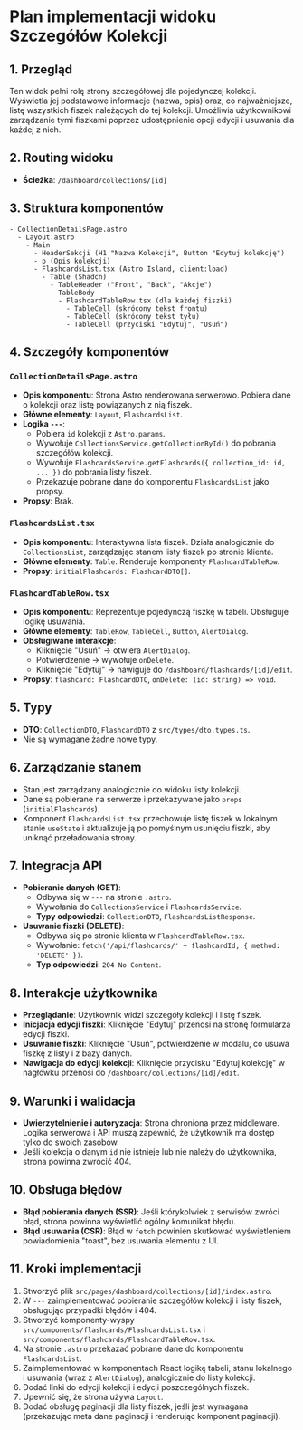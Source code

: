 # Plan implementacji widoku Szczegółów Kolekcji

## 1. Przegląd
Ten widok pełni rolę strony szczegółowej dla pojedynczej kolekcji. Wyświetla jej podstawowe informacje (nazwa, opis) oraz, co najważniejsze, listę wszystkich fiszek należących do tej kolekcji. Umożliwia użytkownikowi zarządzanie tymi fiszkami poprzez udostępnienie opcji edycji i usuwania dla każdej z nich.

## 2. Routing widoku
- **Ścieżka**: `/dashboard/collections/[id]`

## 3. Struktura komponentów
```
- CollectionDetailsPage.astro
  - Layout.astro
    - Main
      - HeaderSekcji (H1 "Nazwa Kolekcji", Button "Edytuj kolekcję")
      - p (Opis kolekcji)
      - FlashcardsList.tsx (Astro Island, client:load)
        - Table (Shadcn)
          - TableHeader ("Front", "Back", "Akcje")
          - TableBody
            - FlashcardTableRow.tsx (dla każdej fiszki)
              - TableCell (skrócony tekst frontu)
              - TableCell (skrócony tekst tyłu)
              - TableCell (przyciski "Edytuj", "Usuń")
```

## 4. Szczegóły komponentów
### `CollectionDetailsPage.astro`
- **Opis komponentu**: Strona Astro renderowana serwerowo. Pobiera dane o kolekcji oraz listę powiązanych z nią fiszek.
- **Główne elementy**: `Layout`, `FlashcardsList`.
- **Logika `---`**:
  - Pobiera `id` kolekcji z `Astro.params`.
  - Wywołuje `CollectionsService.getCollectionById()` do pobrania szczegółów kolekcji.
  - Wywołuje `FlashcardsService.getFlashcards({ collection_id: id, ... })` do pobrania listy fiszek.
  - Przekazuje pobrane dane do komponentu `FlashcardsList` jako propsy.
- **Propsy**: Brak.

### `FlashcardsList.tsx`
- **Opis komponentu**: Interaktywna lista fiszek. Działa analogicznie do `CollectionsList`, zarządzając stanem listy fiszek po stronie klienta.
- **Główne elementy**: `Table`. Renderuje komponenty `FlashcardTableRow`.
- **Propsy**: `initialFlashcards: FlashcardDTO[]`.

### `FlashcardTableRow.tsx`
- **Opis komponentu**: Reprezentuje pojedynczą fiszkę w tabeli. Obsługuje logikę usuwania.
- **Główne elementy**: `TableRow`, `TableCell`, `Button`, `AlertDialog`.
- **Obsługiwane interakcje**:
  - Kliknięcie "Usuń" -> otwiera `AlertDialog`.
  - Potwierdzenie -> wywołuje `onDelete`.
  - Kliknięcie "Edytuj" -> nawiguje do `/dashboard/flashcards/[id]/edit`.
- **Propsy**: `flashcard: FlashcardDTO`, `onDelete: (id: string) => void`.

## 5. Typy
- **DTO**: `CollectionDTO`, `FlashcardDTO` z `src/types/dto.types.ts`.
- Nie są wymagane żadne nowe typy.

## 6. Zarządzanie stanem
- Stan jest zarządzany analogicznie do widoku listy kolekcji.
- Dane są pobierane na serwerze i przekazywane jako `props` (`initialFlashcards`).
- Komponent `FlashcardsList.tsx` przechowuje listę fiszek w lokalnym stanie `useState` i aktualizuje ją po pomyślnym usunięciu fiszki, aby uniknąć przeładowania strony.

## 7. Integracja API
- **Pobieranie danych (GET)**:
  - Odbywa się w `---` na stronie `.astro`.
  - Wywołania do `CollectionsService` i `FlashcardsService`.
  - **Typy odpowiedzi**: `CollectionDTO`, `FlashcardsListResponse`.
- **Usuwanie fiszki (DELETE)**:
  - Odbywa się po stronie klienta w `FlashcardTableRow.tsx`.
  - Wywołanie: `fetch('/api/flashcards/' + flashcardId, { method: 'DELETE' })`.
  - **Typ odpowiedzi**: `204 No Content`.

## 8. Interakcje użytkownika
- **Przeglądanie**: Użytkownik widzi szczegóły kolekcji i listę fiszek.
- **Inicjacja edycji fiszki**: Kliknięcie "Edytuj" przenosi na stronę formularza edycji fiszki.
- **Usuwanie fiszki**: Kliknięcie "Usuń", potwierdzenie w modalu, co usuwa fiszkę z listy i z bazy danych.
- **Nawigacja do edycji kolekcji**: Kliknięcie przycisku "Edytuj kolekcję" w nagłówku przenosi do `/dashboard/collections/[id]/edit`.

## 9. Warunki i walidacja
- **Uwierzytelnienie i autoryzacja**: Strona chroniona przez middleware. Logika serwerowa i API muszą zapewnić, że użytkownik ma dostęp tylko do swoich zasobów.
- Jeśli kolekcja o danym `id` nie istnieje lub nie należy do użytkownika, strona powinna zwrócić 404.

## 10. Obsługa błędów
- **Błąd pobierania danych (SSR)**: Jeśli którykolwiek z serwisów zwróci błąd, strona powinna wyświetlić ogólny komunikat błędu.
- **Błąd usuwania (CSR)**: Błąd w `fetch` powinien skutkować wyświetleniem powiadomienia "toast", bez usuwania elementu z UI.

## 11. Kroki implementacji
1. Stworzyć plik `src/pages/dashboard/collections/[id]/index.astro`.
2. W `---` zaimplementować pobieranie szczegółów kolekcji i listy fiszek, obsługując przypadki błędów i 404.
3. Stworzyć komponenty-wyspy `src/components/flashcards/FlashcardsList.tsx` i `src/components/flashcards/FlashcardTableRow.tsx`.
4. Na stronie `.astro` przekazać pobrane dane do komponentu `FlashcardsList`.
5. Zaimplementować w komponentach React logikę tabeli, stanu lokalnego i usuwania (wraz z `AlertDialog`), analogicznie do listy kolekcji.
6. Dodać linki do edycji kolekcji i edycji poszczególnych fiszek.
7. Upewnić się, że strona używa `Layout`.
8. Dodać obsługę paginacji dla listy fiszek, jeśli jest wymagana (przekazując meta dane paginacji i renderując komponent paginacji). 